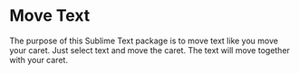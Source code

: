 # Move Text

The purpose of this Sublime Text package is to move text like you move your caret. Just select text and move the caret. The text will move together with your caret.